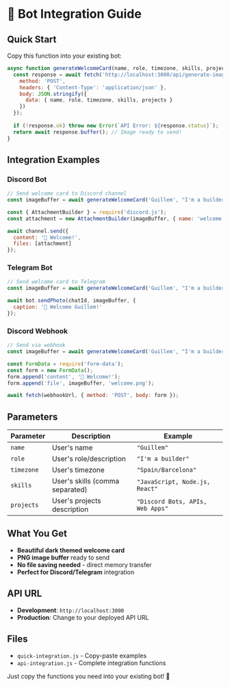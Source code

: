 # 🤖 Bot Integration Guide

## Quick Start

Copy this function into your existing bot:

```javascript
async function generateWelcomeCard(name, role, timezone, skills, projects) {
  const response = await fetch('http://localhost:3000/api/generate-image', {
    method: 'POST',
    headers: { 'Content-Type': 'application/json' },
    body: JSON.stringify({
      data: { name, role, timezone, skills, projects }
    })
  });
  
  if (!response.ok) throw new Error(`API Error: ${response.status}`);
  return await response.buffer(); // Image ready to send!
}
```

## Integration Examples

### Discord Bot
```javascript
// Send welcome card to Discord channel
const imageBuffer = await generateWelcomeCard('Guillem', "I'm a builder", 'Spain/Barcelona', 'JavaScript', 'APIs');

const { AttachmentBuilder } = require('discord.js');
const attachment = new AttachmentBuilder(imageBuffer, { name: 'welcome.png' });

await channel.send({
  content: '👋 Welcome!',
  files: [attachment]
});
```

### Telegram Bot
```javascript
// Send welcome card to Telegram
const imageBuffer = await generateWelcomeCard('Guillem', "I'm a builder", 'Spain/Barcelona', 'JavaScript', 'APIs');

await bot.sendPhoto(chatId, imageBuffer, {
  caption: '👋 Welcome Guillem!'
});
```

### Discord Webhook
```javascript
// Send via webhook
const imageBuffer = await generateWelcomeCard('Guillem', "I'm a builder", 'Spain/Barcelona', 'JavaScript', 'APIs');

const FormData = require('form-data');
const form = new FormData();
form.append('content', '👋 Welcome!');
form.append('file', imageBuffer, 'welcome.png');

await fetch(webhookUrl, { method: 'POST', body: form });
```

## Parameters

| Parameter | Description | Example |
|-----------|-------------|---------|
| `name` | User's name | `"Guillem"` |
| `role` | User's role/description | `"I'm a builder"` |
| `timezone` | User's timezone | `"Spain/Barcelona"` |
| `skills` | User's skills (comma separated) | `"JavaScript, Node.js, React"` |
| `projects` | User's projects description | `"Discord Bots, APIs, Web Apps"` |

## What You Get

- **Beautiful dark themed welcome card**
- **PNG image buffer** ready to send
- **No file saving needed** - direct memory transfer
- **Perfect for Discord/Telegram** integration

## API URL

- **Development**: `http://localhost:3000`
- **Production**: Change to your deployed API URL

## Files

- `quick-integration.js` - Copy-paste examples
- `api-integration.js` - Complete integration functions

Just copy the functions you need into your existing bot! 🚀
